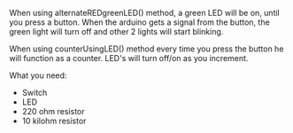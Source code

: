 When using alternateREDgreenLED() method, a green LED will be on, until you press a button. When the arduino gets a signal from the button, the green light will turn off and other 2 lights will start blinking.

When using counterUsingLED() method every time you press the button he will function as a counter. LED's will turn off/on as you increment. 

What you need:
- Switch
- LED
- 220 ohm resistor
- 10 kilohm resistor
